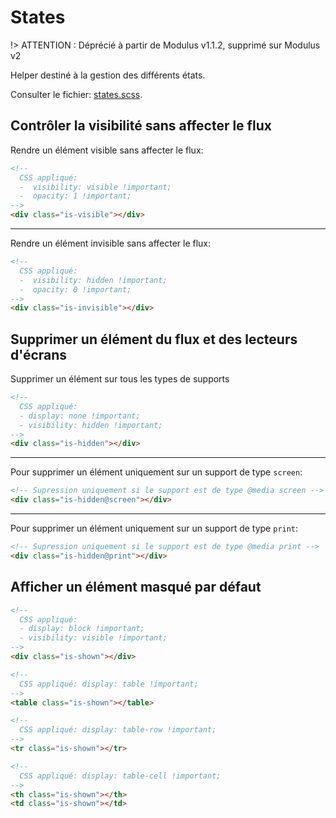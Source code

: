# States

!> ATTENTION : Déprécié à partir de Modulus v1.1.2, supprimé sur Modulus v2

Helper destiné à la gestion des différents états.

Consulter le fichier: [states.scss](https://git.cross-systems.ch/wide-front/modulus/blob/develop/scss/helpers/states.scss).


## Contrôler la visibilité sans affecter le flux

Rendre un élément visible sans affecter le flux:
```html
<!--
  CSS appliqué:
  -  visibility: visible !important;
  -  opacity: 1 !important;
-->
<div class="is-visible"></div>
```

---

Rendre un élément invisible sans affecter le flux:
```html
<!--
  CSS appliqué:
  -  visibility: hidden !important;
  -  opacity: 0 !important;
-->
<div class="is-invisible"></div>
```


## Supprimer un élément du flux et des lecteurs d'écrans

Supprimer un élément sur tous les types de supports
```html
<!-- 
  CSS appliqué:
  - display: none !important;
  - visibility: hidden !important;
-->
<div class="is-hidden"></div>
```

---

Pour supprimer un élément uniquement sur un support de type `screen`:
```html
<!-- Supression uniquement si le support est de type @media screen -->
<div class="is-hidden@screen"></div>
```

---

Pour supprimer un élément uniquement sur un support de type `print`:
```html
<!-- Supression uniquement si le support est de type @media print -->
<div class="is-hidden@print"></div>
```


## Afficher un élément masqué par défaut

```html
<!-- 
  CSS appliqué: 
  - display: block !important;
  - visibility: visible !important;
-->
<div class="is-shown"></div>
```

```html
<!-- 
  CSS appliqué: display: table !important;
-->
<table class="is-shown"></table>
```

```html
<!-- 
  CSS appliqué: display: table-row !important;
-->
<tr class="is-shown"></tr>
```

```html
<!-- 
  CSS appliqué: display: table-cell !important;
-->
<th class="is-shown"></th>
<td class="is-shown"></td>
```
